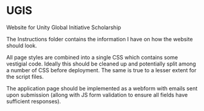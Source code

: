 UGIS
====

Website for Unity Global Initiative Scholarship

The Instructions folder contains the information I have on how the website should look.

All page styles are combined into a single CSS which contains some vestigial code. Ideally this should be cleaned up and potentially split among a number of CSS before deployment. The same is true to a lesser extent for the script files.

The application page should be implemented as a webform with emails sent upon submission (allong with JS form validation to ensure all fields have sufficient responses).

